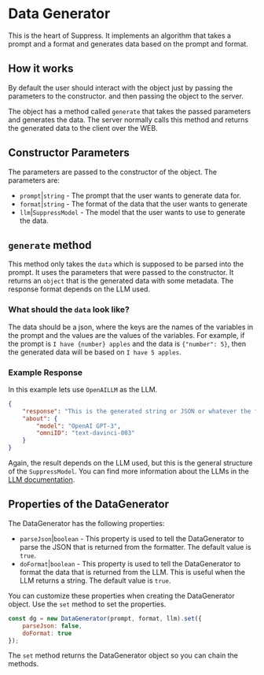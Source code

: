 # Data Generator
This is the heart of Suppress. It implements an algorithm that takes a prompt and a format and generates data based on the prompt and format.

## How it works
By default the user should interact with the object just by passing the parameters to the constructor. and then passing the object to the server.

The object has a method called `generate` that takes the passed parameters and generates the data. The server normally calls this method and returns the generated data to the client over the WEB.

## Constructor Parameters
The parameters are passed to the constructor of the object. The parameters are:
* `prompt`|`string` - The prompt that the user wants to generate data for.
* `format`|`string` - The format of the data that the user wants to generate
* `llm`|`SuppressModel` - The model that the user wants to use to generate the data.

## `generate` method
This method only takes the `data` which is supposed to be parsed into the prompt. It uses the parameters that were passed to the constructor. It returns an `object` that is the generated data with some metadata. The response format depends on the LLM used.

### What should the `data` look like?
The data should be a json, where the keys are the names of the variables in the prompt and the values are the values of the variables. For example, if the prompt is `I have {number} apples` and the data is `{"number": 5}`, then the generated data will be based on `I have 5 apples`.


### Example Response
In this example lets use `OpenAILLM` as the LLM.

```json
{
    "response": "This is the generated string or JSON or whatever the format is.",
    "about": {
        "model": "OpenAI GPT-3",
        "omniID": "text-davinci-003"
    }
}
```

Again, the result depends on the LLM used, but this is the general structure of the `SuppressModel`. You can find more information about the LLMs in the [LLM documentation](../Models/models.md).


## Properties of the DataGenerator
The DataGenerator has the following properties:
* `parseJson`|`boolean` - This property is used to tell the DataGenerator to parse the JSON that is returned from the formatter. The default value is `true`.
* `doFormat`|`boolean` - This property is used to tell the DataGenerator to format the data that is returned from the LLM. This is useful when the LLM returns a string. The default value is `true`.

You can customize these properties when creating the DataGenerator object. Use the `set` method to set the properties.

```js
const dg = new DataGenerator(prompt, format, llm).set({
    parseJson: false,
    doFormat: true
});
```

The `set` method returns the DataGenerator object so you can chain the methods.
